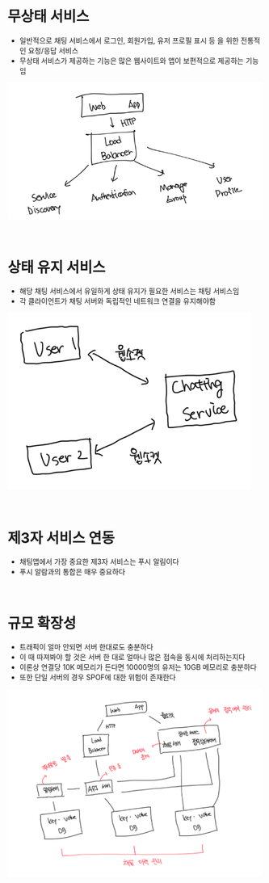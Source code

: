 # 무상태 서비스

- 일반적으로 채팅 서비스에서 로그인, 회원가입, 유저 프로필 표시 등 을 위한 전통적인 요청/응답 서비스
- 무상태 서비스가 제공하는 기능은 많은 웹사이트와 앱이 보편적으로 제공하는 기능임

![alt text](image-4.png)

<br>

# 상태 유지 서비스

- 해당 채팅 서비스에서 유일하게 상태 유지가 필요한 서비스는 채팅 서비스임
- 각 클라이언트가 채팅 서버와 독립적인 네트워크 연결을 유지해야함

![alt text](image-5.png)

<br>

# 제3자 서비스 연동

- 채팅앱에서 가장 중요한 제3자 서비스는 푸시 알림이다
- 푸시 알람과의 통합은 매우 중요하다

<br>

# 규모 확장성

- 트래픽이 얼마 안되면 서버 한대로도 충분하다
- 이 때 따져봐야 할 것은 서버 한 대로 얼마나 많은 접속을 동시에 처리하는지다
- 이론상 연결당 10K 메모리가 든다면 10000명의 유저는 10GB 메모리로 충분하다
- 또한 단일 서버의 경우 SPOF에 대한 위험이 존재한다

![alt text](image-6.png)
